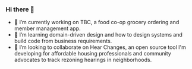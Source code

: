 ### Hi there 👋

- 🔭 I’m currently working on TBC, a food co-op grocery ordering and member management app. 
- 🌱 I’m learning domain-driven design and how to design systems and build code from business requirements. 
- 👯 I’m looking to collaborate on Hear Changes, an open source tool I'm developing for affordable housing professionals and community advocates to track rezoning hearings in neighborhoods. 

<!--
**mfrazb/mfrazb** is a ✨ _special_ ✨ repository because its `README.md` (this file) appears on your GitHub profile.

Here are some ideas to get you started:

- 💬 Ask me about ...
- 📫 How to reach me: ...
- 😄 Pronouns: ...
- ⚡ Fun fact: ...
-->
